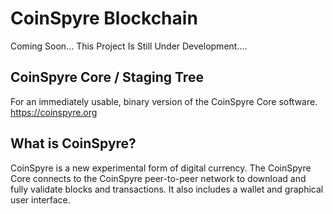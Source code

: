 # CoinSpyre Blockchain

Coming Soon... This Project Is Still 
Under Development....



## CoinSpyre Core / Staging Tree
For an immediately usable, binary version of 
the CoinSpyre Core software.
https://coinspyre.org

## What is CoinSpyre?
CoinSpyre is a new experimental form of digital
currency. The CoinSpyre Core connects 
to the CoinSpyre 
peer-to-peer network to download and 
fully validate blocks and transactions. 
It also includes a wallet and graphical 
user interface.
